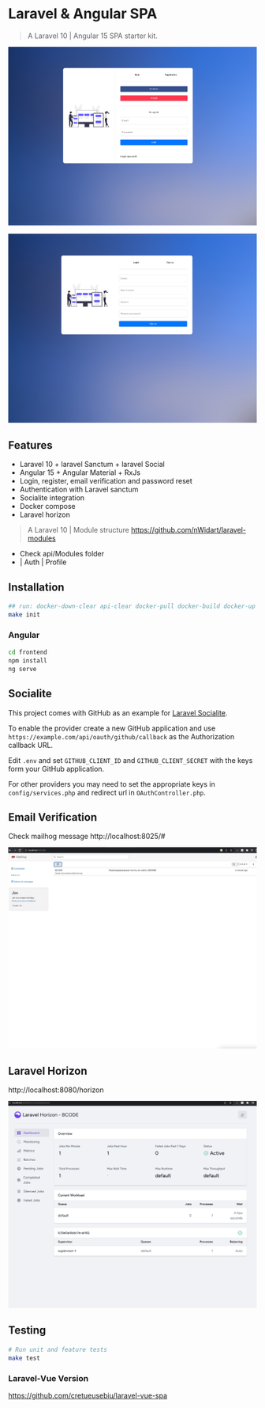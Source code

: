 # Laravel & Angular SPA 

> A Laravel 10 | Angular 15 SPA starter kit.
<p align="center">
<img src="https://raw.githubusercontent.com/bcode-devs/laravel-angular/main/documentation/sign-in.png">
</p>

<p align="center">
<img src="https://raw.githubusercontent.com/bcode-devs/laravel-angular/main/documentation/sign-up.png">
</p>


## Features

- Laravel 10 + laravel Sanctum + laravel Social
- Angular 15 + Angular Material + RxJs
- Login, register, email verification and password reset
- Authentication with Laravel sanctum
- Socialite integration
- Docker compose
- Laravel horizon

> A Laravel 10 | Module structure
https://github.com/nWidart/laravel-modules
- Check api/Modules folder
- | Auth | Profile

## Installation 
```bash
## run: docker-down-clear api-clear docker-pull docker-build docker-up api-init
make init
```

### Angular
```bash
cd frontend
npm install
ng serve
```

## Socialite

This project comes with GitHub as an example for [Laravel Socialite](https://laravel.com/docs/5.8/socialite).

To enable the provider create a new GitHub application and use `https://example.com/api/oauth/github/callback` as the Authorization callback URL.

Edit `.env` and set `GITHUB_CLIENT_ID` and `GITHUB_CLIENT_SECRET` with the keys form your GitHub application.

For other providers you may need to set the appropriate keys in `config/services.php` and redirect url in `OAuthController.php`.

## Email Verification
Check mailhog message
http://localhost:8025/#
<p align="center">
<img src="https://raw.githubusercontent.com/bcode-devs/laravel-angular/main/documentation/email.png">
</p>

## Laravel Horizon
http://localhost:8080/horizon
<p align="center">
<img src="https://raw.githubusercontent.com/bcode-devs/laravel-angular/main/documentation/horizon.png">
</p>


## Testing

```bash
# Run unit and feature tests
make test
```

### Laravel-Vue Version
https://github.com/cretueusebiu/laravel-vue-spa
